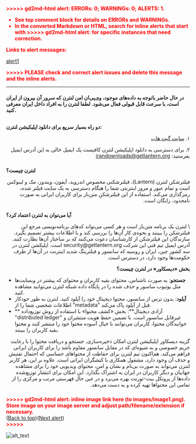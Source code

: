 
<p style="color: red; font-weight: bold">>>>>>  gd2md-html alert:  ERRORs: 0; WARNINGs: 0; ALERTS: 1.</p>
<ul style="color: red; font-weight: bold"><li>See top comment block for details on ERRORs and WARNINGs. <li>In the converted Markdown or HTML, search for inline alerts that start with >>>>>  gd2md-html alert:  for specific instances that need correction.</ul>

<p style="color: red; font-weight: bold">Links to alert messages:</p><a href="#gdcalert1">alert1</a>

<p style="color: red; font-weight: bold">>>>>> PLEASE check and correct alert issues and delete this message and the inline alerts.<hr></p>



#### <p dir="rtl">
<strong>در حال حاضر باتوجه به داده‌های موجود، وی‌پی‌ان‌ امن لنترن که سرور آن بیرون از ایران است، با سرعت قابل‌ قبولی فعال می‌شود. لطفا لنترن را به افراد داخل ایران معرفی کنید. </strong></p>



## <p dir="rtl">
<strong>دو راه بسیار سریع برای دانلود اپلیکیشن لنترن: </strong></p>


<p dir="rtl">
۱. <a href="https://github.com/getlantern/lantern#%D8%AF%D8%A7%D9%86%D9%84%D9%88%D8%AF-%D9%86%D8%B3%D8%AE%D9%87-%D8%AB%D8%A7%D8%A8%D8%AA-%D9%84%D8%A7%D9%86%D8%AA%D8%B1%D9%86">سایت گیت هاب</a></p>


<p dir="rtl">
۲.  برای دسترسی به دانلود اپلیکیشن لنترن کافیست یک ایمیل خالی به این آدرس ایمیل بفرستید: <a href="mailto:irandownloads@getlantern.org">irandownloads@getlantern.org</a></p>



### <p dir="rtl">
<strong>لنترن چیست؟</strong></p>


<p dir="rtl">
فیلترشکن لنترن (Lantern)،  فیلترشکنی مخصوصِ اندروید، آیفون، ویندوز، مک و لینوکس است و تمام عبور و مرور اینترنتی شما را هنگام دسترسی به یک سایت فیلتر شده، رمزگذاری می‌کند. استفاده از این فیلترشکنِ متن‌باز برای کاربران ایرانی به صورت نامحدود، رایگان است.</p>



### <p dir="rtl">
<strong>آیا می‌توان به لنترن اعتماد کرد؟</strong></p>


<p dir="rtl">
 \
لنترن یک برنامه متن‌باز است و هر کسی می‌تواند ‌کدهای برنامه‌نویسی مرجع این فیلترشکن را ببینند و نحوه‌ی کار آن‌ها را بررسی کند و با اطلاعات بیشتر تصمیم بگیرد. سازندگان این فیلترشکن از کارشناسان دعوت می‌کنند که بر ساختار آن‌ها نظارت کنند. آدرس ایمیل تیم فنی این شرکت security@getlantern.org است. اپلیکشن لنترن در سه کشور چین، ایران و روسیه که سانسور و فیلترینگ شدید اینترنت در آن‌ها از طرف حکومت‌ها وجود دارد، در دسترس است. </p>


<p dir="rtl">
<strong>بخش «دیسکاور» در لنترن چیست؟</strong></p>




* **جستجو**: به صورت ناشناس، محتوای بقیه کاربران و محتوای که پیشتر در وبسایت‌ها مثل یوتیوب  ساسور و حذف شده را در پایگاه داده شبکه لنترن می‌توانید مشاهده کنید.
* **آپلود**: بدون ترس از سانسور، محتوا دیجیتال خود را آپلود کنید. لنترن به طور خودکار اطلاعات شخصی شما را از "metadata" قبل از آپلود پاک می‌کند.
* ** آزادی دیجیتال**: بخش «کشف محتوا» با استفاده از روش توزیع‌داده "distributed ledger" غیرقابل سانسور است. با تضمین حفظ هویت منتشران و خوانندگان محتوا، کاربران می‌توانند با خیال آسوده محتوا خود را منتشر کنند و محتوا بقیه کاربران را ببینند. 

<p dir="rtl">
گزینه دیسکاور اپلیکیشن لنترن امکان ذخیره‌سازی، جستجو و دریافت محتوا را با رعایت حریم خصوصی و به شیوه‌ای که در مقابل سانسور مقاوم باشد را برای کاربران ایرانی فراهم می‌کند. هم‌اکنون تیم لنترن برای حفاظت از محتواهای حساسی که احتمال تفتیش و حذف آن وجود دارد، مشغول همکاری با کنشگران ایرانی‌ است. علاوه بر این، هر کاربر لنترن می‌تواند به صورت بی‌‌نام و نشان و امن، محتوای ویدیویی خود را برای مشاهده جهانیان و دیگر کاربران در ایران به اشتراک بگذارد. این امکان برای انتشار توزیع‌شده داده‌ها از پروتکل بیت-تورنت بهره می‌برد و در عین حال فهرستی مرتب و مرکزی را از تمامی این محتوا‌ها تهیه کرده و به دست می‌دهد.</p>



### 

<p id="gdcalert1" ><span style="color: red; font-weight: bold">>>>>>  gd2md-html alert: inline image link here (to images/image1.png). Store image on your image server and adjust path/filename/extension if necessary. </span><br>(<a href="#">Back to top</a>)(<a href="#gdcalert2">Next alert</a>)<br><span style="color: red; font-weight: bold">>>>>> </span></p>


![alt_text](images/image1.png "image_tooltip")

